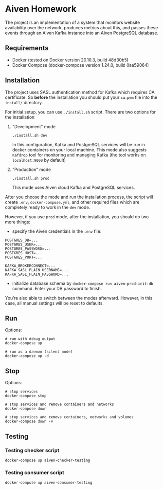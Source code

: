 # Aiven Homework

The project is an implementation of a system that monitors website availability over the network, 
produces metrics about this, and passes these events through an Aiven Kafka instance into an Aiven PostgreSQL database.

## Requirements

* Docker (tested on Docker version 20.10.3, build 48d30b5)
* Docker Compose (docker-compose version 1.24.0, build 0aa59064)

## Installation

The project uses SASL authentication method for Kafka which requires CA certificate.
So **before** the installation you should put your `ca.pem` file into the `install/` directory.

For initial setup, you can use `./install.sh` script. 
There are two options for the installation:
    
1. "Development" mode 

    `./install.sh dev`

    In this configuration, Kafka and PostgreSQL services will be run in docker containers on your local machine. 
    This mode also suggests `Kafdrop` tool for monitoring and managing Kafka 
    (the tool works on `localhost:9000` by default)

2. "Production" mode 

    `./install.sh prod`
    
    This mode uses Aiven cloud Kafka and PostgreSQL services.
  
 
After you choose the mode and run the installation process, 
the script will create `.env`, `docker-compose.yml`, 
and other required files which are completely ready to work in the `dev` mode.

However, if you use `prod` mode, after the installation, you should do two more things:

* specify the Aiven credentials in the `.env` file:

```shell script
POSTGRES_DB=...
POSTGRES_USER=...
POSTGRES_PASSWORD=...
POSTGRES_HOST=...
POSTGRES_PORT=...

KAFKA_BROKERCONNECT=...
KAFKA_SASL_PLAIN_USERNAME=...
KAFKA_SASL_PLAIN_PASSWORD=...
```    

* initialize database schema by `docker-compose run aiven-prod-init-db` command. 
Enter your DB password to finish.


You're also able to switch between the modes afterward. 
However, in this case, all manual settings will be reset to defaults.

## Run

Options:

    # run with debug output
    docker-compose up
    
    # run as a daemon (silent mode)
    docker-compose up -d
    
## Stop

Options:
    
    # stop services
    docker-compose stop
    
    # stop services and remove containers and networks
    docker-compose down
    
    # stop services and remove containers, networks and volumes
    docker-compose down -v
    
## Testing

### Testing checker script

    docker-compose up aiven-checker-testing

### Testing consumer script

    docker-compose up aiven-consumer-testing
    




 
